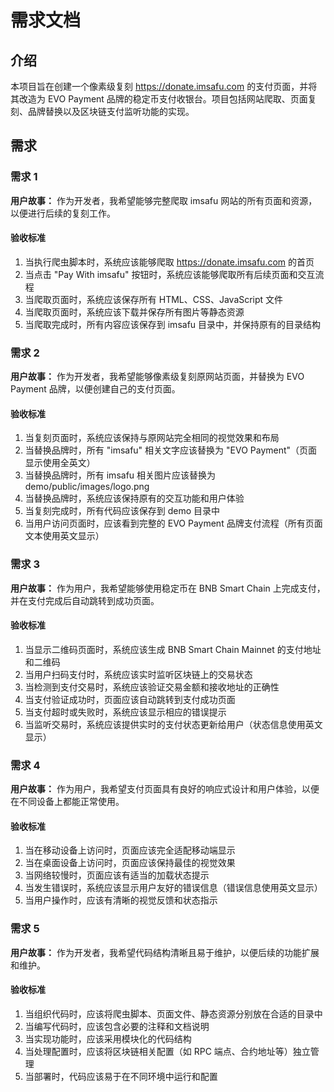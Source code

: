 # 需求文档

## 介绍

本项目旨在创建一个像素级复刻 https://donate.imsafu.com 的支付页面，并将其改造为 EVO Payment 品牌的稳定币支付收银台。项目包括网站爬取、页面复刻、品牌替换以及区块链支付监听功能的实现。

## 需求

### 需求 1

**用户故事：** 作为开发者，我希望能够完整爬取 imsafu 网站的所有页面和资源，以便进行后续的复刻工作。

#### 验收标准

1. 当执行爬虫脚本时，系统应该能够爬取 https://donate.imsafu.com 的首页
2. 当点击 "Pay With imsafu" 按钮时，系统应该能够爬取所有后续页面和交互流程
3. 当爬取页面时，系统应该保存所有 HTML、CSS、JavaScript 文件
4. 当爬取页面时，系统应该下载并保存所有图片等静态资源
5. 当爬取完成时，所有内容应该保存到 imsafu 目录中，并保持原有的目录结构

### 需求 2

**用户故事：** 作为开发者，我希望能够像素级复刻原网站页面，并替换为 EVO Payment 品牌，以便创建自己的支付页面。

#### 验收标准

1. 当复刻页面时，系统应该保持与原网站完全相同的视觉效果和布局
2. 当替换品牌时，所有 "imsafu" 相关文字应该替换为 "EVO Payment"（页面显示使用全英文）
3. 当替换品牌时，所有 imsafu 相关图片应该替换为 demo/public/images/logo.png
4. 当替换品牌时，系统应该保持原有的交互功能和用户体验
5. 当复刻完成时，所有代码应该保存到 demo 目录中
6. 当用户访问页面时，应该看到完整的 EVO Payment 品牌支付流程（所有页面文本使用英文显示）

### 需求 3

**用户故事：** 作为用户，我希望能够使用稳定币在 BNB Smart Chain 上完成支付，并在支付完成后自动跳转到成功页面。

#### 验收标准

1. 当显示二维码页面时，系统应该生成 BNB Smart Chain Mainnet 的支付地址和二维码
2. 当用户扫码支付时，系统应该实时监听区块链上的交易状态
3. 当检测到支付交易时，系统应该验证交易金额和接收地址的正确性
4. 当支付验证成功时，页面应该自动跳转到支付成功页面
5. 当支付超时或失败时，系统应该显示相应的错误提示
6. 当监听交易时，系统应该提供实时的支付状态更新给用户（状态信息使用英文显示）

### 需求 4

**用户故事：** 作为用户，我希望支付页面具有良好的响应式设计和用户体验，以便在不同设备上都能正常使用。

#### 验收标准

1. 当在移动设备上访问时，页面应该完全适配移动端显示
2. 当在桌面设备上访问时，页面应该保持最佳的视觉效果
3. 当网络较慢时，页面应该有适当的加载状态提示
4. 当发生错误时，系统应该显示用户友好的错误信息（错误信息使用英文显示）
5. 当用户操作时，应该有清晰的视觉反馈和状态指示

### 需求 5

**用户故事：** 作为开发者，我希望代码结构清晰且易于维护，以便后续的功能扩展和维护。

#### 验收标准

1. 当组织代码时，应该将爬虫脚本、页面文件、静态资源分别放在合适的目录中
2. 当编写代码时，应该包含必要的注释和文档说明
3. 当实现功能时，应该采用模块化的代码结构
4. 当处理配置时，应该将区块链相关配置（如 RPC 端点、合约地址等）独立管理
5. 当部署时，代码应该易于在不同环境中运行和配置